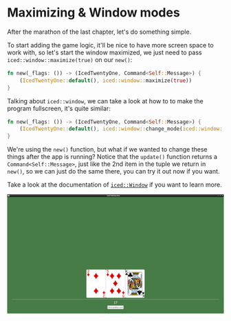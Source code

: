 # Maximizing & Window modes

After the marathon of the last chapter, let's do something simple.

To start adding the game logic, it'll be nice to have more screen space to work with, so let's start the window maximized, we just need to pass `iced::window::maximize(true)` on our `new()`:

```rust
fn new(_flags: ()) -> (IcedTwentyOne, Command<Self::Message>) {
    (IcedTwentyOne::default(), iced::window::maximize(true))
}
```

Talking about `iced::window`, we can take a look at how to to make the program fullscreen, it's quite similar:

```rust
fn new(_flags: ()) -> (IcedTwentyOne, Command<Self::Message>) {
    (IcedTwentyOne::default(), iced::window::change_mode(iced::window::Mode::Fullscreen))
}
```

We're using the `new()` function, but what if we wanted to change these things after the app is running? Notice that the `update()` function returns a `Command<Self::Message>`, just like the 2nd item in the tuple we return in `new()`, so we can just do the same there, you can try it out now if you want.

Take a look at the documentation of [`iced::Window`](https://docs.rs/iced/latest/iced/window/) if you want to learn more.

![screenshot of the current gui](./img/08window_modes.jpg)
